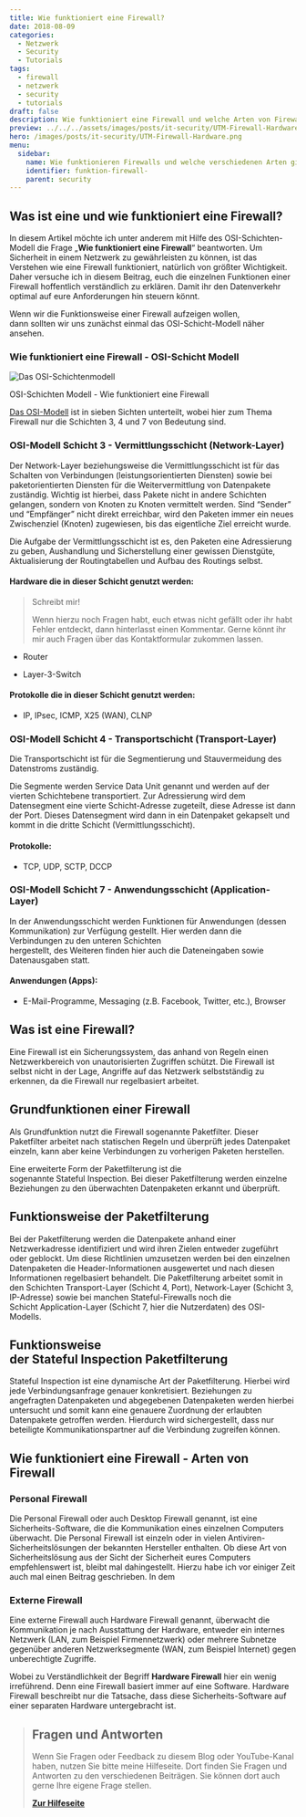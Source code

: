 ```yaml
---
title: Wie funktioniert eine Firewall?
date: 2018-08-09
categories:
  - Netzwerk
  - Security
  - Tutorials
tags:
  - firewall
  - netzwerk
  - security
  - tutorials
draft: false
description: Wie funktioniert eine Firewall und welche Arten von Firewall gibt es?
preview: ../../../assets/images/posts/it-security/UTM-Firewall-Hardware.png
hero: /images/posts/it-security/UTM-Firewall-Hardware.png
menu:
  sidebar:
    name: Wie funktionieren Firewalls und welche verschiedenen Arten gibt es?
    identifier: funktion-firewall-
    parent: security
---
```


## Was ist eine und wie funktioniert eine Firewall?

In diesem Artikel möchte ich unter anderem mit Hilfe des OSI-Schichten-Modell die Frage „**Wie funktioniert eine Firewall**“ beantworten. Um Sicherheit in einem Netzwerk zu gewährleisten zu können, ist das Verstehen wie eine Firewall funktioniert, natürlich von größter Wichtigkeit. Daher versuche ich in diesem Beitrag, euch die einzelnen Funktionen einer Firewall hoffentlich verständlich zu erklären. Damit ihr den Datenverkehr optimal auf eure Anforderungen hin steuern könnt.

Wenn wir die Funktionsweise einer Firewall aufzeigen wollen, dann sollten wir uns zunächst einmal das OSI-Schicht-Modell näher ansehen.

### Wie funktioniert eine Firewall - OSI-Schicht Modell

![Das OSI-Schichtenmodell](/images/posts/it-security/osi-modell.jpg)

OSI-Schichten Modell - Wie funktioniert eine Firewall

[Das OSI-Modell](https://de.wikipedia.org/wiki/OSI-Modell) ist in sieben Sichten unterteilt, wobei hier zum Thema Firewall nur die Schichten 3, 4 und 7 von Bedeutung sind.

### OSI-Modell Schicht 3 - Vermittlungsschicht (Network-Layer)

Der Network-Layer beziehungsweise die Vermittlungsschicht ist für das Schalten von Verbindungen (leistungsorientierten Diensten) sowie bei paketorientierten Diensten für die Weitervermittlung von Datenpakete zuständig. Wichtig ist hierbei, dass Pakete nicht in andere Schichten gelangen, sondern von Knoten zu Knoten vermittelt werden. Sind “Sender” und “Empfänger” nicht direkt erreichbar, wird den Paketen immer ein neues Zwischenziel (Knoten) zugewiesen, bis das eigentliche Ziel erreicht wurde.

Die Aufgabe der Vermittlungsschicht ist es, den Paketen eine Adressierung zu geben, Aushandlung und Sicherstellung einer gewissen Dienstgüte, Aktualisierung der Routingtabellen und Aufbau des Routings selbst.

#### Hardware die in dieser Schicht genutzt werden:
> Schreibt mir!
> 
> Wenn hierzu noch Fragen habt, euch etwas nicht gefällt oder ihr habt Fehler entdeckt, dann hinterlasst einen Kommentar. Gerne könnt ihr mir auch Fragen über das Kontaktformular zukommen lassen.
- Router

- Layer-3-Switch

#### Protokolle die in dieser Schicht genutzt werden:

- IP, IPsec, ICMP, X25 (WAN), CLNP

### OSI-Modell Schicht 4 - Transportschicht (Transport-Layer)

Die Transportschicht ist für die Segmentierung und Stauvermeidung des Datenstroms zuständig. 

Die Segmente werden Service Data Unit genannt und werden auf der vierten Schichtebene transportiert. Zur Adressierung wird dem Datensegment eine vierte Schicht-Adresse zugeteilt, diese Adresse ist dann der Port. Dieses Datensegment wird dann in ein Datenpaket gekapselt und kommt in die dritte Schicht (Vermittlungsschicht). 

#### Protokolle:

- TCP, UDP, SCTP, DCCP 

### OSI-Modell Schicht 7 - Anwendungsschicht (Application-Layer)

In der Anwendungsschicht werden Funktionen für Anwendungen (dessen Kommunikation) zur Verfügung gestellt. Hier werden dann die Verbindungen zu den unteren Schichten hergestellt, des Weiteren finden hier auch die Dateneingaben sowie Datenausgaben statt. 

#### Anwendungen (Apps):

- E-Mail-Programme, Messaging (z.B. Facebook, Twitter, etc.), Browser 

## Was ist eine Firewall?

Eine Firewall ist ein Sicherungssystem, das anhand von Regeln einen Netzwerkbereich von unautorisierten Zugriffen schützt. Die Firewall ist selbst nicht in der Lage, Angriffe auf das Netzwerk selbstständig zu erkennen, da die Firewall nur regelbasiert arbeitet. 

## Grundfunktionen einer Firewall

Als Grundfunktion nutzt die Firewall sogenannte Paketfilter. Dieser Paketfilter arbeitet nach statischen Regeln und überprüft jedes Datenpaket einzeln, kann aber keine Verbindungen zu vorherigen Paketen herstellen. 

Eine erweiterte Form der Paketfilterung ist die sogenannte Stateful Inspection. Bei dieser Paketfilterung werden einzelne Beziehungen zu den überwachten Datenpaketen erkannt und überprüft. 

## Funktionsweise der Paketfilterung

Bei der Paketfilterung werden die Datenpakete anhand einer Netzwerkadresse identifiziert und wird ihren Zielen entweder zugeführt oder geblockt. Um diese Richtlinien umzusetzen werden bei den einzelnen Datenpaketen die Header-Informationen ausgewertet und nach diesen Informationen regelbasiert behandelt. Die Paketfilterung arbeitet somit in den Schichten Transport-Layer (Schicht 4, Port), Network-Layer (Schicht 3, IP-Adresse) sowie bei manchen Stateful-Firewalls noch die Schicht Application-Layer (Schicht 7, hier die Nutzerdaten) des OSI-Modells. 


## Funktionsweise der Stateful Inspection Paketfilterung

Stateful Inspection ist eine dynamische Art der Paketfilterung. Hierbei wird jede Verbindungsanfrage genauer konkretisiert. Beziehungen zu angefragten Datenpaketen und abgegebenen Datenpaketen werden hierbei untersucht und somit kann eine genauere Zuordnung der erlaubten Datenpakete getroffen werden. Hierdurch wird sichergestellt, dass nur beteiligte Kommunikationspartner auf die Verbindung zugreifen können. 

## Wie funktioniert eine Firewall - Arten von Firewall

### Personal Firewall

Die Personal Firewall oder auch Desktop Firewall genannt, ist eine Sicherheits-Software, die die Kommunikation eines einzelnen Computers überwacht. Die Personal Firewall ist einzeln oder in vielen Antiviren-Sicherheitslösungen der bekannten Hersteller enthalten. Ob diese Art von Sicherheitslösung aus der Sicht der Sicherheit eures Computers empfehlenswert ist, bleibt mal dahingestellt. Hierzu habe ich vor einiger Zeit auch mal einen Beitrag geschrieben. In dem

### Externe Firewall

Eine externe Firewall auch Hardware Firewall genannt, überwacht die Kommunikation je nach Ausstattung der Hardware, entweder ein internes Netzwerk (LAN, zum Beispiel Firmennetzwerk) oder mehrere Subnetze gegenüber anderen Netzwerksegmente (WAN, zum Beispiel Internet) gegen unberechtigte Zugriffe.

Wobei zu Verständlichkeit der Begriff **Hardware Firewall** hier ein wenig irreführend. Denn eine Firewall basiert immer auf eine Software. Hardware Firewall beschreibt nur die Tatsache, dass diese Sicherheits-Software auf einer separaten Hardware untergebracht ist.

<!-- FM:Snippet:Start data:{"id":"Help deutsch","fields":[]} -->
> ## Fragen und Antworten
>
> Wenn Sie Fragen oder Feedback zu diesem Blog oder YouTube-Kanal haben, nutzen Sie bitte meine Hilfeseite. Dort finden Sie Fragen und Antworten zu den verschiedenen Beiträgen. Sie können dort auch gerne Ihre eigene Frage stellen.
>
> [**Zur Hilfeseite**](https://help.secure-bits.org)
<!-- FM:Snippet:End -->
